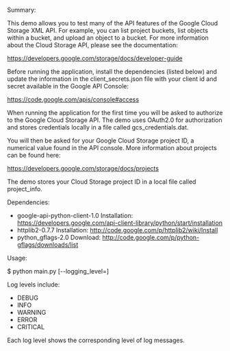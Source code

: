 Summary:

This demo allows you to test many of the API features of the Google Cloud
Storage XML API. For example, you can list project buckets, list objects within
a bucket, and upload an object to a bucket. For more information about the
Cloud Storage API, please see the documentation:

https://developers.google.com/storage/docs/developer-guide

Before running the application, install the dependencies (listed below) and
update the information in the client_secrets.json file with your client id and
secret available in the Google API Console:

https://code.google.com/apis/console#access

When running the application for the first time you will be asked to authorize
to the Google Cloud Storage API. The demo uses OAuth2.0 for authorization and
stores credentials locally in a file called gcs_credentials.dat.

You will then be asked for your Google Cloud Storage project ID, a numerical
value found in the API console. More information about projects can be found
here:

https://developers.google.com/storage/docs/projects

The demo stores your Cloud Storage project ID in a local file called
project_info.


Dependencies:

  * google-api-python-client-1.0
    Installation: https://developers.google.com/api-client-library/python/start/installation
  * httplib2-0.7.7
    Installation: http://code.google.com/p/httplib2/wiki/Install
  * python_gflags-2.0
    Download: http://code.google.com/p/python-gflags/downloads/list


Usage:

  $ python main.py [--logging_level=<log-level>]

Log levels include:

  * DEBUG
  * INFO
  * WARNING
  * ERROR
  * CRITICAL

Each log level shows the corresponding level of log messages.

